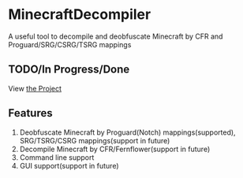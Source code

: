 # MinecraftDecompiler
A useful tool to decompile and deobfuscate Minecraft by CFR and Proguard/SRG/CSRG/TSRG mappings
## TODO/In Progress/Done
View [the Project](https://github.com/MaxPixelStudios/MinecraftDecompiler/projects/1)
## Features
1. Deobfuscate Minecraft by Proguard(Notch) mappings(supported), SRG/TSRG/CSRG mappings(support in future)
2. Decompile Minecraft by CFR/Fernflower(support in future)
3. Command line support
4. GUI support(support in future)
